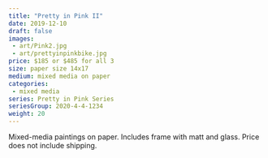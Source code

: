```yaml
---
title: "Pretty in Pink II"
date: 2019-12-10
draft: false
images:
 - art/Pink2.jpg
 - art/prettyinpinkbike.jpg
price: $185 or $485 for all 3
size: paper size 14x17
medium: mixed media on paper
categories:
 - mixed media
series: Pretty in Pink Series
seriesGroup: 2020-4-4-1234
weight: 20
---
```


Mixed-media paintings on paper. Includes frame with matt and glass. Price does not include shipping.
